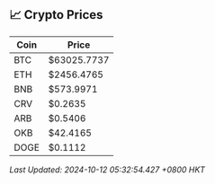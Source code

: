 ## 📈 Crypto Prices

| Coin | Price |
| ---- | ----- |
| BTC | $63025.7737 |
| ETH | $2456.4765 |
| BNB | $573.9971 |
| CRV | $0.2635 |
| ARB | $0.5406 |
| OKB | $42.4165 |
| DOGE | $0.1112 |

_Last Updated: 2024-10-12 05:32:54.427 +0800 HKT_